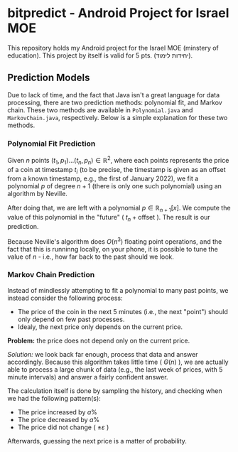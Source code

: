 # bitpredict - Android Project for Israel MOE

This repository holds my Android project for the Israel MOE (minstery of education). This project by itself is valid for 5 pts. (יחידות לימוד).

## Prediction Models

Due to lack of time, and the fact that Java isn't a great language for data processing, there are two prediction methods: polynomial fit, and Markov chain. These two methods are available in `Polynomial.java` and `MarkovChain.java`, respectively. Below is a simple explanation for these two methods.

### Polynomial Fit Prediction

Given $n$ points $(t_1, p_1) \ldots (t_n, p_n) \in \mathbb{R}^2$, where each points represents the price of a coin at timestamp $t_i$ (to be precise, the timestamp is given as an offset from a known timestamp, e.g., the first of January 2022), we fit a polynomial $p$ of degree $n + 1$ (there is only one such polynomial) using an algorithm by Neville.

After doing that, we are left with a polynomial $p \in \mathbb{R}_{n+1}[x]$. We compute the value of this polynomial in the "future" ( $t_n + \text{offset}$ ). The result is our prediction.

Because Neville's algorithm does $O(n^3)$ floating point operations, and the fact that this is runninng locally, on your phone, it is possible to tune the value of $n$ - i.e., how far back to the past should we look.

### Markov Chain Prediction

Instead of mindlessly attempting to fit a polynomial to many past points, we instead consider the following process:

- The price of the coin in the next 5 minutes (i.e., the next "point") should only depend on few past processes.
- Idealy, the next price only depends on the current price.

**Problem:** the price does not depend only on the current price.

*Solution:* we look back far enough, process that data and answer accordingly. Because this algorithm takes little time ( $\Theta(n)$ ), we are actually able to process a large chunk of data (e.g., the last week of prices, with 5 minute intervals) and answer a fairly confident answer.

The calculation itself is done by sampling the history, and checking when we had the following pattern(s):

- The price increased by $a \%$
- The price decreased by $a \%$
- The price did not change ( $\pm \varepsilon$ )

Afterwards, guessing the next price is a matter of probability. 
